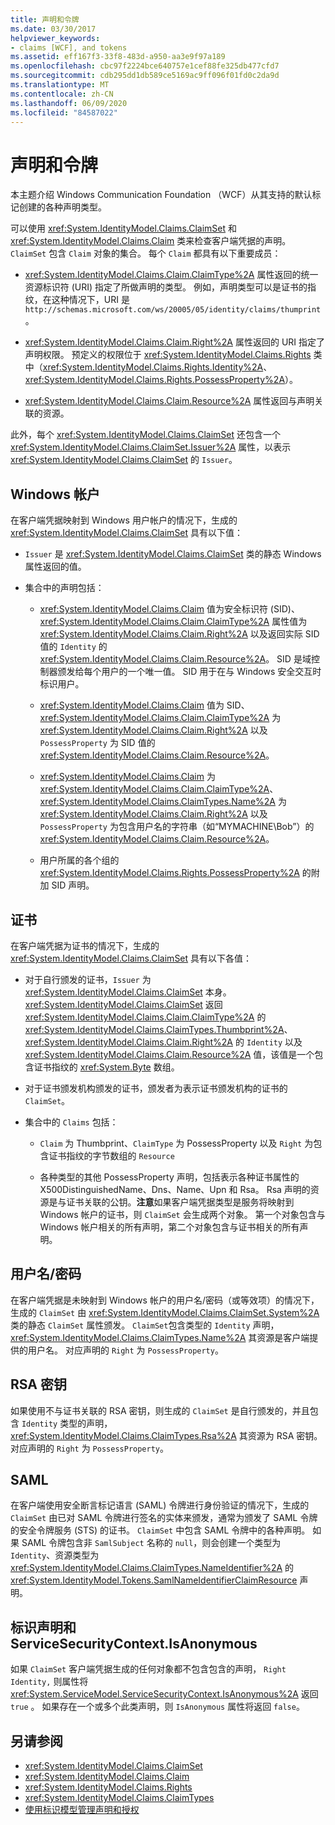 ```yaml
---
title: 声明和令牌
ms.date: 03/30/2017
helpviewer_keywords:
- claims [WCF], and tokens
ms.assetid: eff167f3-33f8-483d-a950-aa3e9f97a189
ms.openlocfilehash: cbc97f2224bce640757e1cef88fe325db477cfd7
ms.sourcegitcommit: cdb295dd1db589ce5169ac9ff096f01fd0c2da9d
ms.translationtype: MT
ms.contentlocale: zh-CN
ms.lasthandoff: 06/09/2020
ms.locfileid: "84587022"
---
```

# <a name="claims-and-tokens"></a>声明和令牌

本主题介绍 Windows Communication Foundation （WCF）从其支持的默认标记创建的各种声明类型。

可以使用 <xref:System.IdentityModel.Claims.ClaimSet> 和 <xref:System.IdentityModel.Claims.Claim> 类来检查客户端凭据的声明。 `ClaimSet` 包含 `Claim` 对象的集合。 每个 `Claim` 都具有以下重要成员：

- <xref:System.IdentityModel.Claims.Claim.ClaimType%2A> 属性返回的统一资源标识符 (URI) 指定了所做声明的类型。 例如，声明类型可以是证书的指纹，在这种情况下，URI 是 `http://schemas.microsoft.com/ws/20005/05/identity/claims/thumprint` 。

- <xref:System.IdentityModel.Claims.Claim.Right%2A> 属性返回的 URI 指定了声明权限。 预定义的权限位于 <xref:System.IdentityModel.Claims.Rights> 类中（<xref:System.IdentityModel.Claims.Rights.Identity%2A>、<xref:System.IdentityModel.Claims.Rights.PossessProperty%2A>）。

- <xref:System.IdentityModel.Claims.Claim.Resource%2A> 属性返回与声明关联的资源。

此外，每个 <xref:System.IdentityModel.Claims.ClaimSet> 还包含一个 <xref:System.IdentityModel.Claims.ClaimSet.Issuer%2A> 属性，以表示 <xref:System.IdentityModel.Claims.ClaimSet> 的 `Issuer`。

## <a name="windows-accounts"></a>Windows 帐户

在客户端凭据映射到 Windows 用户帐户的情况下，生成的 <xref:System.IdentityModel.Claims.ClaimSet> 具有以下值：

- `Issuer` 是 <xref:System.IdentityModel.Claims.ClaimSet> 类的静态 Windows 属性返回的值。

- 集合中的声明包括：

  - <xref:System.IdentityModel.Claims.Claim> 值为安全标识符 (SID)、<xref:System.IdentityModel.Claims.Claim.ClaimType%2A> 属性值为 <xref:System.IdentityModel.Claims.Claim.Right%2A> 以及返回实际 SID 值的 `Identity` 的 <xref:System.IdentityModel.Claims.Claim.Resource%2A>。 SID 是域控制器颁发给每个用户的一个唯一值。 SID 用于在与 Windows 安全交互时标识用户。

  - <xref:System.IdentityModel.Claims.Claim> 值为 SID、<xref:System.IdentityModel.Claims.Claim.ClaimType%2A> 为 <xref:System.IdentityModel.Claims.Claim.Right%2A> 以及 `PossessProperty` 为 SID 值的 <xref:System.IdentityModel.Claims.Claim.Resource%2A>。

  - <xref:System.IdentityModel.Claims.Claim> 为 <xref:System.IdentityModel.Claims.Claim.ClaimType%2A>、<xref:System.IdentityModel.Claims.ClaimTypes.Name%2A> 为 <xref:System.IdentityModel.Claims.Claim.Right%2A> 以及 `PossessProperty` 为包含用户名的字符串（如“MYMACHINE\Bob”）的 <xref:System.IdentityModel.Claims.Claim.Resource%2A>。

  - 用户所属的各个组的 <xref:System.IdentityModel.Claims.Rights.PossessProperty%2A> 的附加 SID 声明。

## <a name="certificates"></a>证书

在客户端凭据为证书的情况下，生成的 <xref:System.IdentityModel.Claims.ClaimSet> 具有以下各值：

- 对于自行颁发的证书，`Issuer` 为 <xref:System.IdentityModel.Claims.ClaimSet> 本身。 <xref:System.IdentityModel.Claims.ClaimSet> 返回 <xref:System.IdentityModel.Claims.Claim.ClaimType%2A> 的 <xref:System.IdentityModel.Claims.ClaimTypes.Thumbprint%2A>、<xref:System.IdentityModel.Claims.Claim.Right%2A> 的 `Identity` 以及 <xref:System.IdentityModel.Claims.Claim.Resource%2A> 值，该值是一个包含证书指纹的 <xref:System.Byte> 数组。

- 对于证书颁发机构颁发的证书，颁发者为表示证书颁发机构的证书的 `ClaimSet`。

- 集合中的 `Claims` 包括：

  - `Claim` 为 Thumbprint、`ClaimType` 为 PossessProperty 以及 `Right` 为包含证书指纹的字节数组的 `Resource`

  - 各种类型的其他 PossessProperty 声明，包括表示各种证书属性的 X500DistinguishedName、Dns、Name、Upn 和 Rsa。 Rsa 声明的资源是与证书关联的公钥。**注意**如果客户端凭据类型是服务将映射到 Windows 帐户的证书，则 `ClaimSet` 会生成两个对象。 第一个对象包含与 Windows 帐户相关的所有声明，第二个对象包含与证书相关的所有声明。

## <a name="user-namepassword"></a>用户名/密码

在客户端凭据是未映射到 Windows 帐户的用户名/密码（或等效项）的情况下，生成的 `ClaimSet` 由 <xref:System.IdentityModel.Claims.ClaimSet.System%2A> 类的静态 `ClaimSet` 属性颁发。 `ClaimSet`包含类型的 `Identity` 声明， <xref:System.IdentityModel.Claims.ClaimTypes.Name%2A> 其资源是客户端提供的用户名。 对应声明的 `Right` 为 `PossessProperty`。

## <a name="rsa-keys"></a>RSA 密钥

如果使用不与证书关联的 RSA 密钥，则生成的 `ClaimSet` 是自行颁发的，并且包含 `Identity` 类型的声明， <xref:System.IdentityModel.Claims.ClaimTypes.Rsa%2A> 其资源为 RSA 密钥。 对应声明的 `Right` 为 `PossessProperty`。

## <a name="saml"></a>SAML

在客户端使用安全断言标记语言 (SAML) 令牌进行身份验证的情况下，生成的 `ClaimSet` 由已对 SAML 令牌进行签名的实体来颁发，通常为颁发了 SAML 令牌的安全令牌服务 (STS) 的证书。 `ClaimSet` 中包含 SAML 令牌中的各种声明。 如果 SAML 令牌包含非 `SamlSubject` 名称的 `null`，则会创建一个类型为 `Identity`、资源类型为 <xref:System.IdentityModel.Claims.ClaimTypes.NameIdentifier%2A> 的 <xref:System.IdentityModel.Tokens.SamlNameIdentifierClaimResource> 声明。

## <a name="identity-claims-and-servicesecuritycontextisanonymous"></a>标识声明和 ServiceSecurityContext.IsAnonymous

如果 `ClaimSet` 客户端凭据生成的任何对象都不包含包含的声明， `Right` `Identity,` 则属性将 <xref:System.ServiceModel.ServiceSecurityContext.IsAnonymous%2A> 返回 `true` 。 如果存在一个或多个此类声明，则 `IsAnonymous` 属性将返回 `false`。

## <a name="see-also"></a>另请参阅

- <xref:System.IdentityModel.Claims.ClaimSet>
- <xref:System.IdentityModel.Claims.Claim>
- <xref:System.IdentityModel.Claims.Rights>
- <xref:System.IdentityModel.Claims.ClaimTypes>
- [使用标识模型管理声明和授权](managing-claims-and-authorization-with-the-identity-model.md)
